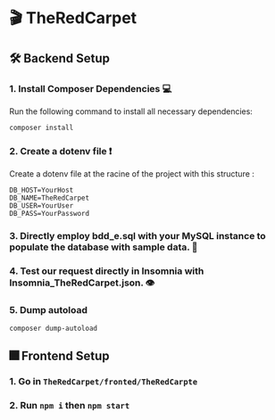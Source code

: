 # 🎬 TheRedCarpet

## 🛠️ Backend Setup

### 1. Install Composer Dependencies 💻
Run the following command to install all necessary dependencies:  
```bash
composer install
```
### 2. Create a dotenv file ❗ 
Create a dotenv file at the racine of the project with this structure : 
```env
DB_HOST=YourHost
DB_NAME=TheRedCarpet
DB_USER=YourUser
DB_PASS=YourPassword
```

### 3. Directly employ bdd_e.sql with your MySQL instance to populate the database with sample data. 📅

### 4. Test our request directly in Insomnia with Insomnia_TheRedCarpet.json. 👁️

### 5. Dump autoload

```bash
composer dump-autoload
```

## 🎆 Frontend Setup

### 1. Go in `TheRedCarpet/fronted/TheRedCarpte`
### 2. Run `npm i` then `npm start`
